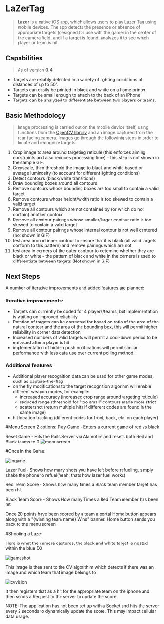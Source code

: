 # LaZerTag

> **Lazer** is a native iOS app, which allows users to play Lazer Tag using mobile devices.  The app detects the presence or absence of appropriate targets (designed for use with the game) in the center of the camera field, and if a target is found, analyzes it to see which player or team is hit.

## Capabilities

>As of version **0.4**
- Targets are reliably detected in a variety of lighting conditions at distances of up to 50'. 
- Targets can easily be printed in black and white on a home printer. 
- Targets can be small enough to attach to the back of an iPhone
- Targets can be analyzed to differentiate between two players or teams. 

## Basic Methodology

>Image processing is carried out on the mobile device itself, using functions from the [OpenCV library](opencv.org) and an image captured from the rear facing camera. Images go through the followinig steps in order to locate and recognize targets.

1. Crop image to area around targeting reticule (this enforces aiming constraints and also reduces processing time) - this step is not shown in the sample GIF.
2. Greyscale, then threshold the image to black and white based on average luminosity (to account for different lighting conditions)
3. Detect contours (black/white transitions)
4. Draw bounding boxes around all contours
5. Remove contours whose bounding boxes are too small to contain a valid target
6. Remove contours whose height/width ratio is too skewed to contain a valid target
7. Remove all contours which are not contained by (or which do not contain) another contour
8. Remove all contour pairings whose smaller/larger contour ratio is too skewed to contain a valid target
9. Remove all contour pairings whose internal contour is not well centered (not shown in GIF)
10. test area around inner contour to ensure that it is black (all valid targets conform to this pattern) and remove pairings which are not
11. test area in corners of the outer contour to detemine whether they are black or white - the pattern of black and white in the corners is used to differentiate between targets (Not shown in GIF)

## Next Steps

A number of iterative improvements and added features are planned:
### Iterative improvements:
- Targets can currently be coded for 4 players/teams, but implementation is waiting on improved reliability
- Rotation of targets can be corrected for based on ratio of the area of the natural contour and the area of the bounding box, this will permit higher reliability in corner data detection
- Increased numbers of valid targets will permit a cool-down period to be enforced after a player is hit
- implementation of hidden push notifications will permit similar performance with less data use over current polling method.
### Additional features
- Additional player recognition data can be used for other game modes, such as capture-the-flag
- on the fly modifications to the target recognition algorihm will enable different weapon modes, for example:
  - increased accuracy (increased crop range around targeting reticule)
  - reduced range (threshold for "too small" contours made more strict
  - scattershot (return multiple hits if different codes are found in the same image)
- hit location tracking (different codes for front, back, etc. on each player)







#Menu Screen
2 options:
Play Game - Enters a current game of red vs black 


Reset Game - Hits the Rails Server via Alamofire and resets both Red and Black teams to 0
![menuscreen](https://cloud.githubusercontent.com/assets/17557735/18802124/a05592c0-81ac-11e6-9e3b-c2210410cf53.PNG)

#Once in the Game:

![ingame](https://cloud.githubusercontent.com/assets/17557735/18802151/c24c4e28-81ac-11e6-94af-4b00a691a9b0.PNG)

Lazer Fuel- Shows how many shots you have left before refueling, simply shake the phone to refuel(Yeah, thats how lazer fuel works)

Red Team Score - Shows how many times a Black team member target has been hit

Black Team Score - Shows How many Times a Red Team member has been hit

Once 20 points have been scored by a team a portal Home button appears along with a "{winning team name} Wins" banner. Home button sends you back to the menu screen

#Shooting a Lazer

Here is what the camera captures, the black and white target is nested within the blue (X)

![gameshot](https://cloud.githubusercontent.com/assets/17557735/18802153/c46f0c18-81ac-11e6-9a3c-e4fea174de88.JPG)

This image is then sent to the CV algorithim which detects if there was an image and which team that image belongs to

![cvvision](https://cloud.githubusercontent.com/assets/17557735/18802154/c65f58e8-81ac-11e6-9e2d-08fa85d7c8aa.JPG)

It then registers that as a hit for the appropriate team on the iphone and then sends a Request to the server to update the score.

NOTE: The application has not been set up with a Socket and hits the server every 2 seconds to dynamically update the score. This may impact cellular data usage.
